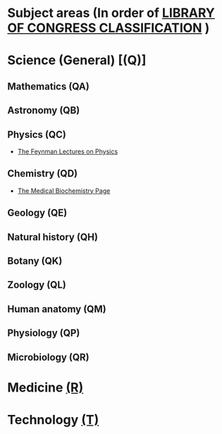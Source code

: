 # Subject areas (In order of [LIBRARY OF CONGRESS CLASSIFICATION](http://www.loc.gov/catdir/cpso/lcco/) )

# Science (General)   [(Q)]
## Mathematics (QA)
## Astronomy   (QB)
## Physics (QC)
* [The Feynman Lectures on Physics](http://feynmanlectures.caltech.edu/)

## Chemistry   (QD)
* [The Medical Biochemistry Page](http://themedicalbiochemistrypage.org/)

## Geology (QE)
## Natural history (QH)
## Botany  (QK)
## Zoology (QL)
## Human anatomy   (QM)
## Physiology (QP)
## Microbiology (QR)

# Medicine [(R)](http://www.loc.gov/aba/cataloging/classification/lcco/lcco_r.pdf)

# Technology [(T)](http://www.loc.gov/aba/cataloging/classification/lcco/lcco_t.pdf)
